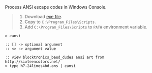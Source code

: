 Process ANSI escape codes in Windows Console.
> 1. Download [exe file](https://raw.githubusercontent.com/winp/extra-bel/master/ecd.cmd).
> 2. Copy to `C:\Program_Files\Scripts`.
> 3. Add `C:\Program_Files\Scripts` to `PATH` environment variable.


```batch
> eansi

:: [] -> optional argument
:: <> -> argument value
```

```batch
:: view blocktronics_baud_dudes ansi art from http://sixteencolors.net/
> type h7-24lines4bd.ans | eansi
```
